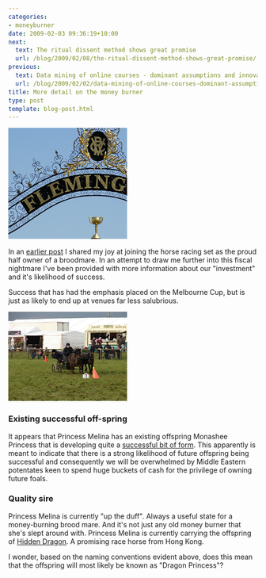 ```yaml
---
categories:
- moneyburner
date: 2009-02-03 09:36:19+10:00
next:
  text: The ritual dissent method shows great promise
  url: /blog/2009/02/08/the-ritual-dissent-method-shows-great-promise/
previous:
  text: Data mining of online courses - dominant assumptions and innovation potential
  url: /blog/2009/02/02/data-mining-of-online-courses-dominant-assumptions-and-innovation-potential/
title: More detail on the money burner
type: post
template: blog-post.html
---
```

[![Melbourne Cup Day - by doublebug on Flickr](images/2398568382_2757cd401c_m.jpg)](http://flickr.com/photos/doublebug/2398568382/)

In an [earlier post](/blog/2009/02/02/joining-the-landed-gentry-getting-a-money-burner/) I shared my joy at joining the horse racing set as the proud half owner of a broodmare. In an attempt to draw me further into this fiscal nightmare I've been provided with more information about our "investment" and it's likelihood of success.

Success that has had the emphasis placed on the Melbourne Cup, but is just as likely to end up at venues far less salubrious.

[![Precise Manouevre - by David Ford on Flickr](images/2499126502_c2d5583e51_m.jpg)](http://flickr.com/photos/mdavidford/2499126502/)

### Existing successful off-spring

It appears that Princess Melina has an existing offspring Monashee Princess that is developing quite a [successful bit of form](http://www.virtualformguide.com/cgi-bin/tvf/mem/memformout.pl?horse=Monashee%20Princess). This apparently is meant to indicate that there is a strong likelihood of future offspring being successful and consequently we will be overwhelmed by Middle Eastern potentates keen to spend huge buckets of cash for the privilege of owning future foals.

### Quality sire

Princess Melina is currently "up the duff". Always a useful state for a money-burning brood mare. And it's not just any old money burner that she's slept around with. Princess Melina is currently carrying the offspring of [Hidden Dragon](http://www.lyndhurststud.com/HiddenDragon.htm). A promising race horse from Hong Kong.

I wonder, based on the naming conventions evident above, does this mean that the offspring will most likely be known as "Dragon Princess"?